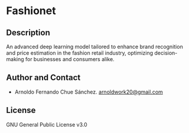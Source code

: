 # Fashionet

## Description
An advanced deep learning model tailored to enhance brand recognition and price estimation in the fashion retail industry, optimizing decision-making for businesses and consumers alike.

## Author and Contact
- Arnoldo Fernando Chue Sánchez. arnoldwork20@gmail.com

## License
GNU General Public License v3.0
